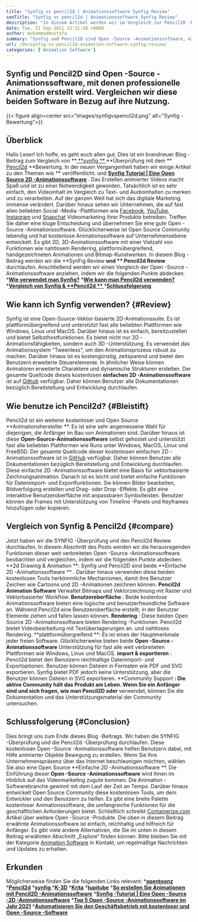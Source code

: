 ```yaml
---
title: "Synfig vs pencil2d | Animationssoftware Synfig Review" 
seoTitle: "Synfig vs pencil2d | Animationssoftware Synfig Review" 
description: "In diesem Artikel werden wir im Vergleich zur Pencil2D -Überprüfung eine Synfit -Überprüfung durchführen. Beide sind führende Open-Source-Animationssoftware sind selbst gehostet und fasziniert." 
date: Tue, 21 Sep 2021 13:31:58 +0000
author: muhammadmustafa
summary: "Synfig und Pencil2D sind Open -Source -Animationssoftware, mit denen professionelle Animation erstellt wird. Vergleichen wir diese beiden Software in Bezug auf ihre Verwendung." 
url: /de/synfig-vs-pencil2d-animation-software-synfig-review/
categories: ['Animation Software']
---
```


## Synfig und Pencil2D sind Open -Source -Animationssoftware, mit denen professionelle Animation erstellt wird. Vergleichen wir diese beiden Software in Bezug auf ihre Nutzung.

{{< figure align=center src="images/synfigvspencil2d.png" alt="Synfig -Bewertung">}}


## Überblick
Hallo Leser! Ich hoffe, es geht euch allen gut. Dies ist ein brandneuer Blog -Beitrag zum Vergleich von **[ **synfig ** ][1]  **Überprüfung mit dem **  [Pencil2d][2]  **Bewertung. In der neuen Vergangenheit haben wir einige Artikel zu den Themen wie **  veröffentlicht. und  **[Synfig Tutorial | Eine Open Source 2D -Animationssoftware][5]**  . Das Erstellen animierter Videos macht Spaß und ist zu einer Notwendigkeit geworden. Tatsächlich ist es sehr einfach, den Videoinhalt im Vergleich zu Text- und Audioinhalten zu merken und zu verarbeiten. Auf der ganzen Welt hat sich das digitale Marketing immense verändert. Darüber hinaus sehen wir Unternehmen, die auf fast allen beliebten Social -Media -Plattformen wie [Facebook][6], [YouTube][7], [Instagram][8] und [Snapchat][9] Videomarketing ihrer Produkte betreiben.
Treffen Sie daher eine kluge Entscheidung und übernehmen Sie eine gute Open -Source -Animationssoftware. Glücklicherweise ist Open Source Community lebendig und hat kostenlose Animationssoftware auf Unternehmensebene entwickelt. Es gibt 2D, 3D-Animationssoftware mit einer Vielzahl von Funktionen wie nahtlosem Rendering, plattformübergreifend, handgezeichneten Animationen und Bitmap-Kunstwerken. In diesem Blog -Beitrag werden wir die **SynFig Review  **und **  Pencil2d Review**  durchlaufen. Anschließend werden wir einen Vergleich der Open -Source -Animationssoftware anziehen, indem wir die folgenden Punkte abdecken.
  ***[Wie verwendet man Synfig?][10]** 
  ***[Wie kann man Pencil2d verwenden?][11]** 
  ***[Vergleich von Synfig &  **Pencil2d ** ][12]** 
  ***[Schlussfolgerung][13]** 

## **Wie kann ich Synfig verwenden?** {#Review}
Synfig ist eine Open-Source-Vektor-basierte 2D-Animationssuite. Es ist plattformübergreifend und unterstützt fast alle beliebten Plattformen wie Windows, Linux und MacOS. Darüber hinaus ist es einfach, bereitzustellen und bietet Selbsthostfunktionen. Es bietet nicht nur 2D -Animationsfähigkeiten, sondern auch 3D -Unterstützung. Es verwendet das Animationssystem "Tweenless", um den Animationsprozess robust zu machen. Darüber hinaus ist es kostengünstig, zeitsparend und bietet den Benutzern erweiterte Steuerelemente. In ähnlicher Weise können Animatoren erweiterte Charaktere und dynamische Strukturen erstellen. Der gesamte Quellcode dieses kostenlosen **einfachen 2D -Animationssoftware**  ist auf [Github][14] verfügbar. Daher können Benutzer alle Dokumentationen bezüglich Bereitstellung und Entwicklung durchlaufen.

## Wie benutze ich Pencil2d?   {#Bleistift}
Pencil2d ist ein weiterer kostenloser und Open Source **Animationshersteller **. Es ist eine sehr angemessene Wahl für diejenigen, die Anfänger im Bau von Animationen sind. Darüber hinaus ist diese  **Open-Source-Animationssoftware**   selbst gehostet und unterstützt fast alle beliebten Plattformen wie Runs unter Windows, MacOS, Linux und FreeBSD. Der gesamte Quellcode dieser kostenlosen einfachen 2D -Animationssoftware ist in [GitHub][15] verfügbar. Daher können Benutzer alle Dokumentationen bezüglich Bereitstellung und Entwicklung durchlaufen. Diese einfache 2D -Animationssoftware bietet eine Basis für vektorbasierte Zeichnungsanimation. Danach ist es leicht und bietet einfache Funktionen für Datenimport- und Exportfunktionen. Sie können Bilder bearbeiten, Bildverfolgung erstellen und Drag- oder Drop -Effekte. Es gibt eine interaktive Benutzeroberfläche mit anpassbaren Symbolleisten. Benutzer können die Frames mit Unterstützung von Timeline -Panels und Keyframes hinzufügen oder kopieren.

## Vergleich von Synfig & Pencil2d   {#compare}
Jetzt haben wir die SYNFIG -Überprüfung und den Pencil2d Review durchlaufen. In diesem Abschnitt des Posts werden wir die herausragenden Funktionen dieser weit verbreiteten Open -Source -Animationssoftware beobachten und vergleichen, indem wir die folgenden Punkte abdecken.
**2d Drawing & Animation **: Synfig und Pencil2D sind beide  **Einfache 2D -Animationssoftware ** . Darüber hinaus verwenden diese beiden kostenlosen Tools herkömmliche Mechanismen, damit ihre Benutzer Zeichen wie Cartoons und 2D -Animationen zeichnen können.  **Pencil2d Animation Software**   Verwaltet Bitmaps und Vektorzeichnung mit Raster und Vektorbasierter Workflow.
**Benutzeroberfläche** : Beide kostenlose Animationssoftware bieten eine logische und benutzerfreundliche Software an. Während Pencil2d eine Benutzeroberfläche erstellt, in der Benutzer Elemente ziehen und fallen lassen können.
**Rendering** : Diese beiden Open Source 2D -Animationssoftware bieten Rendering -Funktionen. Pencil2d bietet Videobearbeitung mit Textüberlagerungen an. und nahtloses Rendering.
**plattformübergreifend **: Es ist eines der Hauptmerkmale jeder freien Software. Glücklicherweise bieten beide  **Open -Source -Animationssoftware**   Unterstützung für fast alle weit verbreiteten Plattformen wie Windows, Linux und MacOS.
**import & exportieren** : Pencil2d bietet den Benutzern reichhaltige Datenimport- und Exportoptionen. Benutzer können Dateien in Formaten wie PDF und SVG exportieren. Synfig bietet PDF jedoch keine Unterstützung, aber die Benutzer können Dateien in SVG exportieren.
**Community Support **: Die aktive Community hält das Produkt am Leben. Wenn Sie ein Anfänger sind und sich fragen, wie man Pencil2D oder**  verwendet, können Sie die Dokumentation und das Unterstützungsmaterial der Community untersuchen.

## Schlussfolgerung   {#Conclusion}
Dies bringt uns zum Ende dieses Blog -Beitrags. Wir haben die SYNFIG -Überprüfung und die Pencil2d -Überprüfung durchlaufen. Diese kostenlosen Open -Source -Animationssoftware helfen Benutzern dabei, mit Hilfe animierter Objekte Bewegung zu erstellen. Wenn Sie Ihre Unternehmenspräsenz über das Internet beschleunigen möchten, wählen Sie also eine Open Source **Einfache 2D -Animationssoftware **. Die Einführung dieser  **Open -Source -Animationssoftware**   wird Ihnen im Hinblick auf das Videomarketing zugute kommen. Die Animation -Softwarebranche gewinnt mit dem Lauf der Zeit an Tempo. Darüber hinaus entwickelt Open Source Community diese kostenlosen Tools, um dem Entwickler und den Benutzern zu helfen. Es gibt eine breite Palette kostenloser Animationssoftware, die umfangreiche Funktionen für die geschäftlichen Anforderungen bietet.
Schließlich schreibt [Containerize.com][16] Artikel über weitere Open -Source -Produkte. Die oben in diesem Beitrag erwähnte Animationssoftware ist einfach, reichhaltig und hilfreich für Anfänger. Es gibt viele andere Alternativen, die Sie im unten in diesem Beitrag erwähnten Abschnitt „Explore“ finden können. Bitte bleiben Sie mit der Kategorie [Animation Software][17] in Kontakt, um regelmäßige Nachrichten und Updates zu erhalten.

## Erkunden
Möglicherweise finden Sie die folgenden Links relevant:
  *[**opentoonz** ][18]
  ***[Pencil2d][2]** 
  *[**synfig** ][1]
  ***[K-3D][19]** 
  ***[Krita][20]** 
  ***[tupitube][21]** 
  ***[So erstellen Sie Animationen mit Pencil2D -Animationssoftware][3]** 
  ***[Synfig -Tutorial | Eine Open -Source -2D -Animationssoftware][5]** 
  ***[Top 5 Open -Source -Animationssoftware im Jahr 2021][4]** 
  ***[Automatisieren Sie den Geschäftsbetrieb mit kostenloser und Open -Source -Software][22]** 

  
[1]: https://products.containerize.com/animation-software/synfig/
[2]: https://products.containerize.com/animation-software/pencil2d/
[3]: https://blog.containerize.com/animation-software/how-to-create-animations-with-pencil2d-animation-software/
[4]: https://blog.containerize.com/animation-software/top-5-open-source-animation-software-in-2021/
[5]: https://blog.containerize.com/animation-software/synfig-tutorial-an-open-source-2d-animation-software/
[6]: https://www.facebook.com/
[7]: https://www.youtube.com/
[8]: http://instagram.com/
[9]: https://www.snapchat.com/
[10]: #review
[11]: #pencil
[12]: #compare
[13]: #Conclusion
[14]: https://github.com/synfig/synfig
[15]: https://github.com/pencil2d/pencil
[16]: https://www.containerize.com/
[17]: https://products.containerize.com/animation-software/
[18]: https://products.containerize.com/animation-software/opentoonz/
[19]: https://products.containerize.com/animation-software/k3d/
[20]: https://products.containerize.com/animation-software/krita/
[21]: https://products.containerize.com/animation-software/tupitube/
[22]: https://blog.containerize.com/blogging/automate-business-operations-using-open-source-software/
